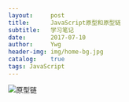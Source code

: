 ```yaml
---
layout:     post
title:      JavaScript原型和原型链
subtitle:   学习笔记 
date:       2017-07-10
author:     Ywg
header-img: img/home-bg.jpg
catalog:    true
tags: JavaScript
---
```


![原型链](http://www.mollypages.org/tutorials/jsobj_full.jpg)
